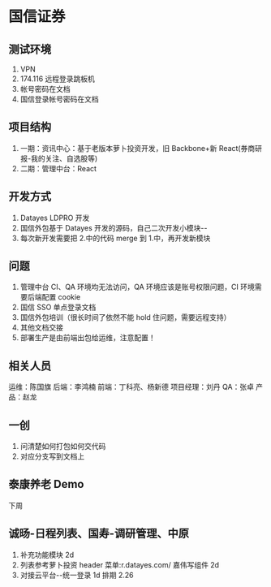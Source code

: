 # 国信证券

## 测试环境

1. VPN
2. 174.116 远程登录跳板机
3. 帐号密码在文档
4. 国信登录帐号密码在文档

## 项目结构

1. 一期：资讯中心：基于老版本萝卜投资开发，旧 Backbone+新 React(券商研报-我的关注、自选股等)
2. 二期：管理中台：React

## 开发方式

1. Datayes LDPRO 开发
2. 国信外包基于 Datayes 开发的源码，自己二次开发小模块--
3. 每次新开发需要把 2.中的代码 merge 到 1.中，再开发新模块

## 问题

1. 管理中台 CI、QA 环境均无法访问，QA 环境应该是账号权限问题，CI 环境需要后端配置 cookie
2. 国信 SSO 单点登录文档
3. 国信外包培训（很长时间了依然不能 hold 住问题，需要远程支持）
4. 其他文档交接
5. 部署生产是由前端出包给运维，注意配置！

## 相关人员

运维：陈国旗
后端：李鸿楠
前端：丁科亮、杨新德
项目经理：刘丹
QA：张卓
产品：赵龙

## 一创

1. 问清楚如何打包如何交代码
2. 对应分支写到文档上

## 泰康养老 Demo

下周

## 诚旸-日程列表、国寿-调研管理、中原

1. 补充功能模块 2d
2. 列表参考萝卜投资 header 菜单:r.datayes.com/ 嘉伟写组件 2d
3. 对接云平台--统一登录 1d
   排期 2.26
